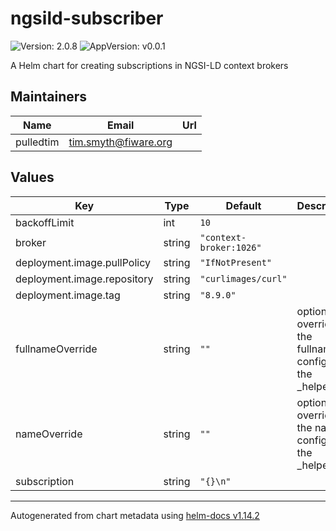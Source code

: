 # ngsild-subscriber

![Version: 2.0.8](https://img.shields.io/badge/Version-2.0.8-informational?style=flat-square) ![AppVersion: v0.0.1](https://img.shields.io/badge/AppVersion-v0.0.1-informational?style=flat-square)

A Helm chart for creating subscriptions in NGSI-LD context brokers

## Maintainers

| Name | Email | Url |
| ---- | ------ | --- |
| pulledtim | <tim.smyth@fiware.org> |  |

## Values

| Key | Type | Default | Description |
|-----|------|---------|-------------|
| backoffLimit | int | `10` |  |
| broker | string | `"context-broker:1026"` |  |
| deployment.image.pullPolicy | string | `"IfNotPresent"` |  |
| deployment.image.repository | string | `"curlimages/curl"` |  |
| deployment.image.tag | string | `"8.9.0"` |  |
| fullnameOverride | string | `""` | option to override the fullname config in the _helpers.tpl |
| nameOverride | string | `""` | option to override the name config in the _helpers.tpl |
| subscription | string | `"{}\n"` |  |

----------------------------------------------
Autogenerated from chart metadata using [helm-docs v1.14.2](https://github.com/norwoodj/helm-docs/releases/v1.14.2)
